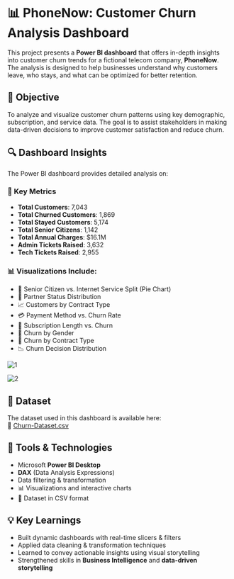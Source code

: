 # 📊 PhoneNow: Customer Churn Analysis Dashboard

This project presents a **Power BI dashboard** that offers in-depth insights into customer churn trends for a fictional telecom company, **PhoneNow**. The analysis is designed to help businesses understand why customers leave, who stays, and what can be optimized for better retention.

## 🎯 Objective

To analyze and visualize customer churn patterns using key demographic, subscription, and service data. The goal is to assist stakeholders in making data-driven decisions to improve customer satisfaction and reduce churn.

## 🔍 Dashboard Insights

The Power BI dashboard provides detailed analysis on:

### 📌 Key Metrics
- **Total Customers**: 7,043  
- **Total Churned Customers**: 1,869  
- **Total Stayed Customers**: 5,174  
- **Total Senior Citizens**: 1,142  
- **Total Annual Charges**: $16.1M  
- **Admin Tickets Raised**: 3,632  
- **Tech Tickets Raised**: 2,955  

### 📊 Visualizations Include:
- 🧓 Senior Citizen vs. Internet Service Split (Pie Chart)  
- 🤝 Partner Status Distribution  
- 📈 Customers by Contract Type  
- 💳 Payment Method vs. Churn Rate  
- 📅 Subscription Length vs. Churn  
- 👫 Churn by Gender  
- 🔁 Churn by Contract Type  
- 📉 Churn Decision Distribution

![1](https://github.com/user-attachments/assets/0318c367-0a0e-4116-a113-018685e78daa)

![2](https://github.com/user-attachments/assets/279d42e3-50f3-4768-813f-057b0c92198f)

## 📁 Dataset

The dataset used in this dashboard is available here:  
🔗 [Churn-Dataset.csv](https://github.com/RiyaSinghai2202/PhoneNow-Customer-Information-Analysis/blob/main/Churn-Dataset.csv)

## 🧰 Tools & Technologies

- Microsoft **Power BI Desktop**
- **DAX** (Data Analysis Expressions)
- Data filtering & transformation
- 📊 Visualizations and interactive charts
- 📁 Dataset in CSV format

## 💡 Key Learnings

- Built dynamic dashboards with real-time slicers & filters  
- Applied data cleaning & transformation techniques  
- Learned to convey actionable insights using visual storytelling  
- Strengthened skills in **Business Intelligence** and **data-driven storytelling**
